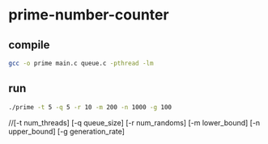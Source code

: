 # prime-number-counter

## compile

```bash
gcc -o prime main.c queue.c -pthread -lm
```
## run
```bash
./prime -t 5 -q 5 -r 10 -m 200 -n 1000 -g 100
```
//[-t num_threads] [-q queue_size] [-r num_randoms] [-m lower_bound] [-n upper_bound] [-g generation_rate]
